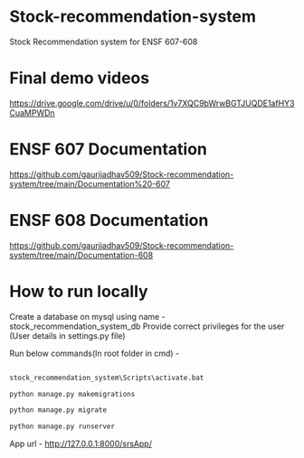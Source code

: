 # Stock-recommendation-system
Stock Recommendation system for ENSF 607-608

# Final demo videos #
https://drive.google.com/drive/u/0/folders/1v7XQC9bWrwBGTJUQDE1afHY3CuaMPWDn

# ENSF 607 Documentation #
https://github.com/gaurijadhav509/Stock-recommendation-system/tree/main/Documentation%20-607

# ENSF 608 Documentation #
https://github.com/gaurijadhav509/Stock-recommendation-system/tree/main/Documentation-608

# How to run locally #

Create a database on mysql using name - stock_recommendation_system_db
Provide correct privileges for the user (User details in settings.py file)

Run below commands(In root folder in cmd) - 

```py -m venv stock_recommendation_system

stock_recommendation_system\Scripts\activate.bat

python manage.py makemigrations

python manage.py migrate

python manage.py runserver
```


App url - http://127.0.0.1:8000/srsApp/
